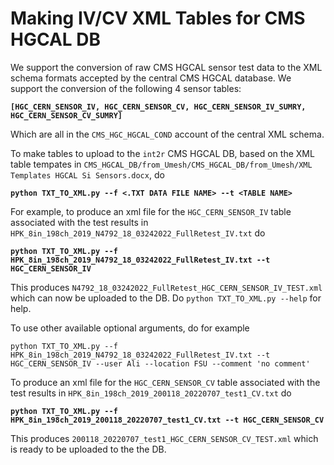 # Making IV/CV XML Tables for CMS HGCAL DB

We support the conversion of raw CMS HGCAL sensor test data to the XML schema formats accepted by the central CMS HGCAL database. We support the conversion of the following 4 sensor tables:

**`[HGC_CERN_SENSOR_IV, HGC_CERN_SENSOR_CV, HGC_CERN_SENSOR_IV_SUMRY, HGC_CERN_SENSOR_CV_SUMRY]`**

Which are all in the `CMS_HGC_HGCAL_COND` account of the central XML schema.

To make tables to upload to the `int2r` CMS HGCAL DB, based on the XML table tempates in `CMS_HGCAL_DB/from_Umesh/CMS_HGCAL_DB/from_Umesh/XML Templates HGCAL Si Sensors.docx`, do

**`python TXT_TO_XML.py --f <.TXT DATA FILE NAME> --t <TABLE NAME>`**

For example, to produce an xml file for the `HGC_CERN_SENSOR_IV` table associated with the test results in `HPK_8in_198ch_2019_N4792_18_03242022_FullRetest_IV.txt` do

**`python TXT_TO_XML.py --f HPK_8in_198ch_2019_N4792_18_03242022_FullRetest_IV.txt --t HGC_CERN_SENSOR_IV`**

This produces `N4792_18_03242022_FullRetest_HGC_CERN_SENSOR_IV_TEST.xml` which can now be uploaded to the DB. Do `python TXT_TO_XML.py --help` for help.

To use other available optional arguments, do for example

`python TXT_TO_XML.py --f HPK_8in_198ch_2019_N4792_18_03242022_FullRetest_IV.txt --t HGC_CERN_SENSOR_IV --user Ali --location FSU --comment 'no comment'`


To produce an xml file for the `HGC_CERN_SENSOR_CV` table associated with the test results in `HPK_8in_198ch_2019_200118_20220707_test1_CV.txt` do

**`python TXT_TO_XML.py --f HPK_8in_198ch_2019_200118_20220707_test1_CV.txt --t HGC_CERN_SENSOR_CV`**

This produces `200118_20220707_test1_HGC_CERN_SENSOR_CV_TEST.xml` which is ready to be uploaded to the the DB. 
